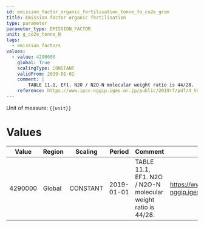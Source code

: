 ```yaml
---
id: emission_factor_organic_fertilisation_tonne_to_co2e_gram
title: Emission factor organic fertilisation
type: parameter
parameter_type: EMISSION_FACTOR
unit: g_co2e_tonne_N
tags:
  - emission_factors
values:
  - value: 4290000
    global: True
    scalingType: CONSTANT
    validFrom: 2019-01-01
    comment: |
        TABLE 11.1, EF1. N2O / N2O-N molecular weight ratio is 44/28.
    reference: https://www.ipcc-nggip.iges.or.jp/public/2019rf/pdf/4_Volume4/19R_V4_Ch11_Soils_N2O_CO2.pdf
---
```



Unit of measure: `{{unit}}`


# Values


| Value | Region | Scaling | Period | Comment | Reference |
|-------|--------|---------|--------|---------|-----------|
| 4290000 | Global | CONSTANT | 2019-01-01 | TABLE 11.1, EF1. N2O / N2O-N molecular weight ratio is 44/28. | https://www.ipcc-nggip.iges.or.jp/public/2019rf/pdf/4_Volume4/19R_V4_Ch11_Soils_N2O_CO2.pdf |


